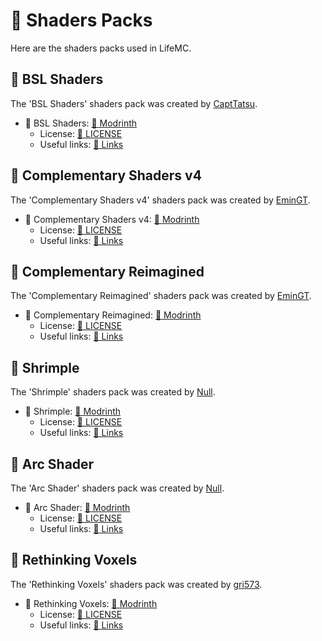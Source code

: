 # 🎨 Shaders Packs

Here are the shaders packs used in LifeMC.

## 🌟 BSL Shaders

The 'BSL Shaders' shaders pack was created by [CaptTatsu](https://bitslablab.com/).

- 🌟 BSL Shaders: [🔗 Modrinth](https://modrinth.com/shader/bsl-shaders)
  - License: [🔗 LICENSE](https://github.com/Nukecraft5419/LifeMC/blob/main/Shaders-Packs/BSL-Shaders/LICENSE)
  - Useful links: [🔗 Links](https://github.com/Nukecraft5419/LifeMC/blob/main/Shaders-Packs/BSL-Shaders/Links.txt)

## 🌟 Complementary Shaders v4

The 'Complementary Shaders v4' shaders pack was created by [EminGT](https://www.complementary.dev/).

- 🌟 Complementary Shaders v4: [🔗 Modrinth](https://modrinth.com/shader/complementary-shaders-v4)
  - License: [🔗 LICENSE](https://github.com/ComplementaryDevelopment/ComplementaryShadersV4/blob/main/License.txt)
  - Useful links: [🔗 Links](https://github.com/Nukecraft5419/LifeMC/blob/main/Shaders-Packs/Complementary-Shaders-v4/Links.txt)

## 🌟 Complementary Reimagined

The 'Complementary Reimagined' shaders pack was created by [EminGT](https://www.complementary.dev/).

- 🌟 Complementary Reimagined: [🔗 Modrinth](https://modrinth.com/shader/complementary-reimagined)
  - License: [🔗 LICENSE](https://github.com/ComplementaryDevelopment/ComplementaryReimagined/blob/main/License.txt)
  - Useful links: [🔗 Links](https://github.com/Nukecraft5419/LifeMC/blob/main/Shaders-Packs/Complementary-Reimagined/Links.txt)

## 🌟 Shrimple

The 'Shrimple' shaders pack was created by [Null](https://modrinth.com/user/Null).

- 🌟 Shrimple: [🔗 Modrinth](https://modrinth.com/shader/shrimple)
  - License: [🔗 LICENSE](https://github.com/Null-MC/Shrimple/blob/main/LICENSE)
  - Useful links: [🔗 Links](https://github.com/Nukecraft5419/LifeMC/blob/main/Shaders-Packs/Shrimple/Links.txt)

## 🌟 Arc Shader

The 'Arc Shader' shaders pack was created by [Null](https://modrinth.com/user/Null).

- 🌟 Arc Shader: [🔗 Modrinth](https://modrinth.com/shader/arc-shader)
  - License: [🔗 LICENSE](https://github.com/Null-MC/Arc-Shader/blob/main/LICENSE)
  - Useful links: [🔗 Links](https://github.com/Nukecraft5419/LifeMC/blob/main/Shaders-Packs/Arc-Shader/Links.txt)

## 🌟 Rethinking Voxels

The 'Rethinking Voxels' shaders pack was created by [gri573](https://modrinth.com/user/gri573).

- 🌟 Rethinking Voxels: [🔗 Modrinth](https://modrinth.com/shader/rethinking-voxels)
  - License: [🔗 LICENSE](https://github.com/gri573/rethinking-voxels/blob/main/License.txt)
  - Useful links: [🔗 Links](https://github.com/Nukecraft5419/LifeMC/blob/main/Shaders-Packs/Rethinking-Voxels/Links.txt)